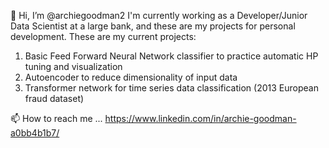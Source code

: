 👋 Hi, I’m @archiegoodman2
I'm currently working as a Developer/Junior Data Scientist at a large bank, and these are my projects for personal development. These are my current projects:

  1. Basic Feed Forward Neural Network classifier to practice automatic HP tuning and visualization
  2. Autoencoder to reduce dimensionality of input data
  3. Transformer network for time series data classification (2013 European fraud dataset)


  
  📫 How to reach me ... https://www.linkedin.com/in/archie-goodman-a0bb4b1b7/ 





<!---
archiegoodman2/archiegoodman2 is a ✨ special ✨ repository because its `README.md` (this file) appears on your GitHub profile.
You can click the Preview link to take a look at your changes
--->


